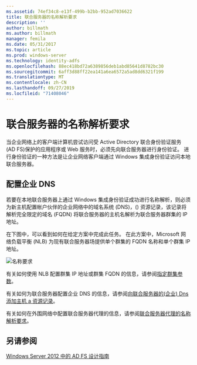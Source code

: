 ```yaml
---
ms.assetid: 74ef34c8-e13f-499b-b2bb-952ad7036622
title: 联合服务器的名称解析要求
description: ''
author: billmath
ms.author: billmath
manager: femila
ms.date: 05/31/2017
ms.topic: article
ms.prod: windows-server
ms.technology: identity-adfs
ms.openlocfilehash: 88ec418bd72a6389856deb1abd85641d8782bc30
ms.sourcegitcommit: 6aff3d88ff22ea141a6ea6572a5ad8dd6321f199
ms.translationtype: MT
ms.contentlocale: zh-CN
ms.lasthandoff: 09/27/2019
ms.locfileid: "71408046"
---
```

# <a name="name-resolution-requirements-for-federation-servers"></a>联合服务器的名称解析要求

当企业网络上的客户端计算机尝试访问受 Active Directory 联合身份验证服务 \(AD FS\)保护的应用程序或 Web 服务时，必须先向联合服务器进行身份验证。 进行身份验证的一种方法是让企业网络客户端通过 Windows 集成身份验证访问本地联合服务器。  
  
## <a name="configure-corporate-dns"></a>配置企业 DNS  
若要在本地联合服务器上通过 Windows 集成身份验证成功进行名称解析，则必须为新主机配置帐户伙伴的企业网络中的域名系统 \(DNS\)，\(\) 资源记录，该记录将解析完全限定的域名 \(FQDN\) 将联合服务器的主机名解析为联合服务器群集的 IP 地址。  
  
在下图中，可以看到如何在给定方案中完成此任务。 在此方案中，Microsoft 网络负载平衡 \(NLB\) 为现有联合服务器场提供单个群集的 FQDN 名称和单个群集 IP 地址。  
  
![名称要求](media/adfs2_deploy_single_fs.gif)  
  
有关如何使用 NLB 配置群集 IP 地址或群集 FQDN 的信息，请参阅[指定群集参数](https://go.microsoft.com/fwlink/?LinkId=75282)。  
  
有关如何为联合服务器配置企业 DNS 的信息，请参阅[向联合服务器的&#40;企业&#41; Dns 添加主机 a 资源记录](../../ad-fs/deployment/Add-a-Host--A--Resource-Record-to-Corporate-DNS-for-a-Federation-Server.md)。  
  
有关如何在外围网络中配置联合服务器代理的信息，请参阅[联合服务器代理的名称解析要求](Name-Resolution-Requirements-for-Federation-Server-Proxies.md)。  
  

## <a name="see-also"></a>另请参阅
[Windows Server 2012 中的 AD FS 设计指南](AD-FS-Design-Guide-in-Windows-Server-2012.md)
